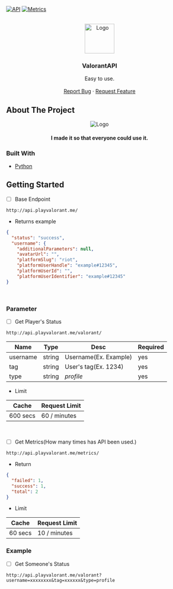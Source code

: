 <div id="top"></div>

<!-- TOP -->

[![API](https://img.shields.io/website?down_color=red&down_message=NOT%20WORKING&label=API&logo=%5C&style=for-the-badge&up_message=WORKING&url=http%3A%2F%2Fapi.playvalorant.me%2F)](http://api.playvalorant.me/)
[![Metrics](https://img.shields.io/website?down_color=red&down_message=NOT%20WORKING&label=metrics&logo=%5C&style=for-the-badge&up_message=WORKING&url=http%3A%2F%2Fapi.playvalorant.me%2Fmetrics)](http://api.playvalorant.me/metrics)

<!-- PROJECT LOGO -->
<br />
<div align="center">
  <a href="https://github.com/Leaf48/ValorantAPI">
    <img src="https://user-images.githubusercontent.com/58620209/175783389-2497ed06-957d-4cdd-9fe1-d43f534cdc19.png" alt="Logo" width="80" height="80">

  </a>

  <h3 align="center">ValorantAPI</h3>

  <p align="center">
    Easy to use.
    <br />
    <br />
    <a href="https://github.com/Leaf48/ValorantAPI/issues">Report Bug</a>
    ·
    <a href="https://github.com/Leaf48/ValorantAPI/issues">Request Feature</a>
  </p>
</div>


<!-- ABOUT THE PROJECT -->
## About The Project

<div align="center">
  <img src="https://media1.tenor.com/images/0a87fbcdd08e1280c12e26ac2c3bb443/tenor.gif" alt="Logo">
  <h4>I made it so that everyone could use it.</h4>
</div>


### Built With

* [Python](https://www.python.org/)

<!-- GETTING STARTED -->
## Getting Started
- [ ] Base Endpoint
```url
http://api.playvalorant.me/
```
* Returns example
```json
{
  "status": "success", 
  "username": {
    "additionalParameters": null, 
    "avatarUrl": "", 
    "platformSlug": "riot", 
    "platformUserHandle": "example#12345", 
    "platformUserId": "", 
    "platformUserIdentifier": "example#12345"
}
```
</br>

### Parameter
- [ ] Get Player's Status </br>
```url
http://api.playvalorant.me/valorant/
```

| Name | Type | Desc | Required |
| ------------- | ------------- | ------------- | ------------- |
| username  | string  | Username(Ex. Example)  | yes  |
| tag  | string  | User's tag(Ex. 1234)  | yes |
| type  | string  | *profile* | yes  |

* Limit

| Cache | Request Limit |
| ----- | ----- |
| 600 secs | 60 / minutes |

</br>

- [ ] Get Metrics(How many times has API been used.)
```url
http://api.playvalorant.me/metrics/
```
* Return
```json
{
  "failed": 1, 
  "success": 1, 
  "total": 2
}
```
* Limit

| Cache | Request Limit |
| ----- | ----- |
| 60 secs | 10 / minutes |

### Example
- [ ] Get Someone's Status </br>
```url
http://api.playvalorant.me/valorant?username=xxxxxxxx&tag=xxxxxx&type=profile
```
